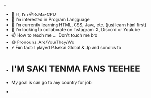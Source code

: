 -<!DOCTYPE html>
	<html>
	<head>
	<style>
	a:link {
	  color: white;
	  background-color: transparent;
	  text-decoration: none;
	}
	a:visited {
	  color: black;
	  background-color: transparent;
	  text-decoration: none;
	}
	a:hover {
	  color: blue;
	  background-color: transparent;
	  text-decoration: line-through;
	}
	a:active {
	  color: black;
	  background-color: orange;
	  text-decoration: underline;
	}
	</style>
	</head>
	<body>
- 👋 Hi, I’m @KoMa-CPU
- 👀 I’m interested in Program Langguage
- 🌱 I’m currently learning HTML, CSS, Java, etc. (just learn html first)
- 💞️ I’m looking to collaborate on Instagram, X, Discord or Youtube
- 📫 How to reach me .... Don't touch me bro
- 😄 Pronouns: Are/You/They/We
- ⚡ Fun fact: I played PJsekai Global & Jp and sonolus to
- <h1> I'M SAKI TENMA FANS TEEHEE </h1>
- <p> My goal is can go to any country for job</p>
- <a href="https://www.youtube.com/watch?v=dQw4w9WgXcQ" target="_blank"> This my YT Account </a>

<!---
KoMa-CPU/KoMa-CPU is a ✨ special ✨ repository because its `README.md` (this file) appears on your GitHub profile.
You can click the Preview link to take a look at your changes.
--->
